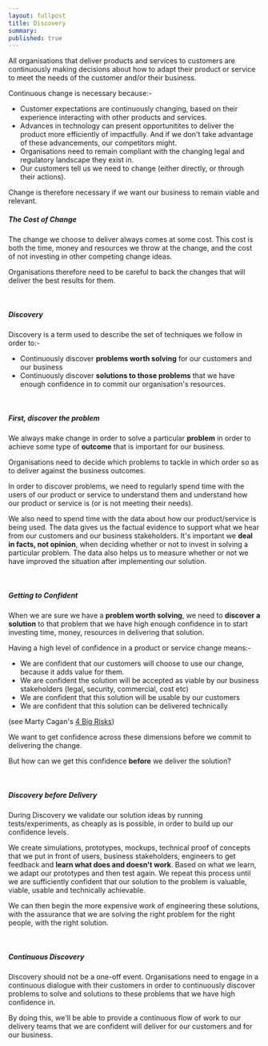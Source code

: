 ```yaml
---
layout: fullpost
title: Discovery
summary: 
published: true
---
```


All organisations that deliver products and services to customers are continuously making decisions about how to adapt their product or service to meet the needs of the customer and/or their business.

Continuous change is necessary because:-

*  Customer expectations are continuously changing, based on their experience interacting with other products and services.
*  Advances in technology can present opportunitites to deliver the product more efficiently of impactfully. And if we don't take advantage of these advancements, our competitors might.
*  Organisations need to remain compliant with the changing legal and regulatory landscape they exist in.
*  Our customers tell us we need to change (either directly, or through their actions).

Change is therefore necessary if we want our business to remain viable and relevant.
<br>

##### The Cost of Change
The change we choose to deliver always comes at some cost. This cost is both the time, money and resources we throw at the change, and the cost of not investing in other competing change ideas.

Organisations therefore need to be careful to back the changes that will deliver the best results for them.

<br>

##### Discovery
Discovery is a term used to describe the set of techniques we follow in order to:-

* Continuously discover **problems worth solving** for our customers and our business
* Continuously discover **solutions to those problems** that we have enough confidence in to commit our organisation's resources.

<br>

##### First, discover the problem
We always make change in order to solve a particular **problem** in order to achieve some type of **outcome** that is important for our business. 

Organisations need to decide which problems to tackle in which order so as to deliver against the business outcomes.

In order to discover problems, we need to regularly spend time with the users of our product or service to understand them and understand how our product or service is (or is not meeting their needs). 

We also need to spend time with the data about how our product/service is being used. The data gives us the factual evidence to support what we hear from our customers and our business stakeholders.  It's important we **deal in facts, not opinion**, when deciding whether or not to invest in solving a particular problem. The data also helps us to measure whether or not we have improved the situation after implementing our solution.

<br>

##### Getting to Confident
When we are sure we have a **problem worth solving**, we need to **discover a solution** to that problem that we have high enough confidence in to start investing time, money, resources in delivering that solution.

Having a high level of confidence in a product or service change means:-

* We are confident that our customers will choose to use our change, because it adds value for them.
* We are confident the solution will be accepted as viable by our business stakeholders (legal, security, commercial, cost etc)
* We are confident that this solution will be usable by our customers
* We are confident that this solution can be delivered technically

(see Marty Cagan's [4 Big Risks](https://svpg.com/four-big-risks/)) 

We want to get confidence across these dimensions before we commit to delivering the change.

But how can we get this confidence **before** we deliver the solution?

<br>

##### Discovery before Delivery
During Discovery we validate our solution ideas by running tests/experiments, as cheaply as is possible, in order to build up our confidence levels.

We create simulations, prototypes, mockups, technical proof of concepts that we put in front of users, business stakeholders, engineers to get feedback and **learn what does and doesn't work**. Based on what we learn, we adapt our prototypes and then test again. We repeat this process until we are sufficiently confident that our solution to the problem is valuable, viable, usable and technically achievable.

We can then begin the more expensive work of engineering these solutions, with the assurance that we are solving the right problem for the right people, with the right solution.

<br>

##### Continuous Discovery
Discovery should not be a one-off event. Organisations need to engage in a continuous dialogue with their customers in order to continuously discover problems to solve and solutions to these problems that we have high confidence in.

By doing this, we'll be able to provide a continuous flow of work to our delivery teams that we are confident will deliver for our customers and for our business.